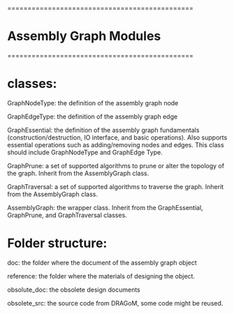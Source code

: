 ==============================================

# Assembly Graph Modules

==============================================

# classes:

GraphNodeType:  the definition of the assembly graph node

GraphEdgeType:  the definition of the assembly graph edge

GraphEssential:  the definition of the assembly graph fundamentals (construction/destruction, IO interface, and basic operations). Also supports essential operations such as adding/removing nodes and edges. This class should include GraphNodeType and GraphEdge Type.

GraphPrune: a set of supported algorithms to prune or alter the topology of the graph. Inherit from the AssemblyGraph class.

GraphTraversal: a set of supported algorithms to traverse the graph. Inherit from the AssemblyGraph class.

AssemblyGraph: the wrapper class. Inherit from the GraphEssential, GraphPrune, and GraphTraversal classes.

# Folder structure:

doc: the folder where the document of the assembly graph object

reference: the folder where the materials of designing the object.

obsolute_doc: the obsolete design documents

obsolete_src: the source code from DRAGoM, some code might be reused.
